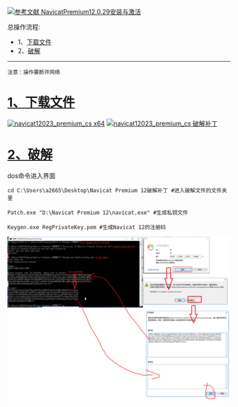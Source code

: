 [![](https://img.shields.io/badge/参考文献-NavicatPremium12.0.29安装与激活-yellow.svg "参考文献 NavicatPremium12.0.29安装与激活")](https://www.jianshu.com/p/5f693b4c9468?mType=Group)


总操作流程:
- 1、[下载文件](#navicat-01)
- 2、[破解](#navicat-02)

----------

`注意：操作要断开网络`

# <a name="navicat-01" href="#" >1、下载文件</a>
[![](https://img.shields.io/badge/navicat12023_premium_cs-x64-green.svg "navicat12023_premium_cs x64")](https://pan.baidu.com/s/1FMB65oARRSCcOtakx0lRQQ)
[![](https://img.shields.io/badge/Navicat_Premium_12-破解补丁-green.svg "navicat12023_premium_cs 破解补丁")](https://pan.baidu.com/s/151_6s4z-_DjZRoq-FTDcMA)

# <a name="navicat-01" href="#" >2、破解</a>
dos命令进入界面

```
cd C:\Users\a2665\Desktop\Navicat Premium 12破解补丁 #进入破解文件的文件夹里

Patch.exe "D:\Navicat Premium 12\navicat.exe" #生成私钥文件

Keygen.exe RegPrivateKey.pem #生成Navicat 12的注册码
```

![](image/1-1.png)